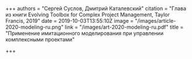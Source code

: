 +++
authors = "Сергей Суслов, Дмитрий Каталевский"
citation = "Глава из книги Evolving Toolbox for Complex Project Management, Taylor Francis, 2019"
date = 2019-10-03T13:55:10Z
image = "/images/article-2020-modeling-ru.png"
link = "/images/art-2020-modeling-ru.pdf"
title = "Применение имитационного моделирования при управлении комплексными проектами"

+++
